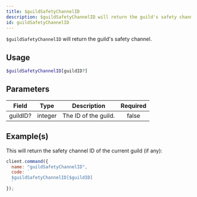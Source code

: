```yaml
---
title: $guildSafetyChannelID
description: $guildSafetyChannelID will return the guild's safety channel.
id: guildSafetyChannelID
---
```


`$guildSafetyChannelID` will return the guild's safety channel.

## Usage

```php
$guildSafetyChannelID[guildID?]
```

## Parameters

| Field    | Type    | Description          | Required |
| -------- | ------- | -------------------- | :------: |
| guildID? | integer | The ID of the guild. |  false   |

## Example(s)

This will return the safety channel ID of the current guild (if any):

```javascript
client.command({
  name: "guildSafetyChannelID",
  code: `
  $guildSafetyChannelID[$guildID]
  `
});
```
